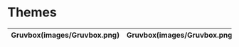 # Themes

**Gruvbox**(images/Gruvbox.png) | **Gruvbox**(images/Gruvbox.png) |
:---------------------------------------------:|:----------------------------------------------:
